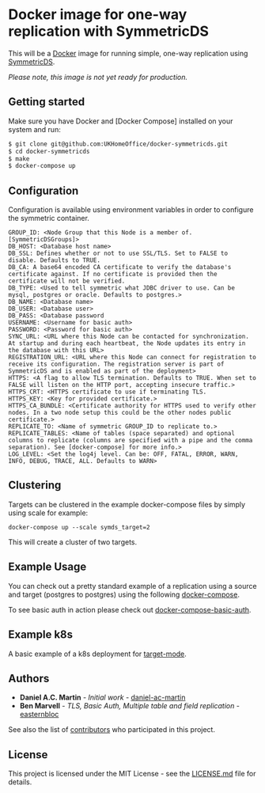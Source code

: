 Docker image for one-way replication with SymmetricDS
=====================================================

This will be a [Docker] image for running simple, one-way replication
using [SymmetricDS].

*Please note, this image is not yet ready for production.*

Getting started
---------------

Make sure you have Docker and [Docker Compose] installed on your system
and run:

```bash
$ git clone git@github.com:UKHomeOffice/docker-symmetricds.git
$ cd docker-symmetricds
$ make
$ docker-compose up
```

Configuration
-------------

Configuration is available using environment variables in order to configure the symmetric container.

```
GROUP_ID: <Node Group that this Node is a member of. [SymmetricDSGroups]>
DB_HOST: <Database host name>
DB_SSL: Defines whether or not to use SSL/TLS. Set to FALSE to disable. Defaults to TRUE.
DB_CA: A base64 encoded CA certificate to verify the database's certificate against. If no certificate is provided then the certificate will not be verified.
DB_TYPE: <Used to tell symmetric what JDBC driver to use. Can be mysql, postgres or oracle. Defaults to postgres.>
DB_NAME: <Database name>
DB_USER: <Database user>
DB_PASS: <Database password
USERNAME: <Username for basic auth>
PASSWORD: <Password for basic auth>
SYNC_URL: <URL where this Node can be contacted for synchronization. At startup and during each heartbeat, the Node updates its entry in the database with this URL>
REGISTRATION_URL: <URL where this Node can connect for registration to receive its configuration. The registration server is part of SymmetricDS and is enabled as part of the deployment>
HTTPS: <A flag to allow TLS termination. Defaults to TRUE. When set to FALSE will listen on the HTTP port, accepting insecure traffic.>
HTTPS_CRT: <HTTPS certificate to use if terminating TLS.
HTTPS_KEY: <Key for provided certificate.>
HTTPS_CA_BUNDLE: <Certificate authority for HTTPS used to verify other nodes. In a two node setup this could be the other nodes public certificate.>
REPLICATE_TO: <Name of symmetric GROUP_ID to replicate to.>
REPLICATE_TABLES: <Name of tables (space separated) and optional columns to replicate (columns are specified with a pipe and the comma separation). See [docker-compose] for more info.>
LOG_LEVEL: <Set the log4j level. Can be: OFF, FATAL, ERROR, WARN, INFO, DEBUG, TRACE, ALL. Defaults to WARN>
```

Clustering
----------

Targets can be clustered in the example docker-compose files by simply using scale for example:

```docker-compose up --scale symds_target=2```

This will create a cluster of two targets.

Example Usage
-------------

You can check out a pretty standard example of a replication using a source and target (postgres to postgres) using the following [docker-compose].

To see basic auth in action please check out [docker-compose-basic-auth].

Example k8s
-----------

A basic example of a k8s deployment for [target-mode].

Authors
-------

* **Daniel A.C. Martin** - *Initial work* - [daniel-ac-martin]
* **Ben Marvell** - *TLS, Basic Auth, Multiple table and field replication* - [easternbloc]

See also the list of [contributors] who participated in this project.

License
-------

This project is licensed under the MIT License - see the [LICENSE.md]
file for details.

[contributors]:              https://github.com/UKHomeOffice/docker-symmetricds/graphs/contributors
[daniel-ac-martin]:          https://github.com/daniel-ac-martin
[easternbloc]:               https://github.com/easternbloc
[Docker]:                    https://www.docker.com/
[DockerCompose]:             https://docs.docker.com/compose/
[LICENSE.md]:                LICENSE.md
[SymmetricDS]:               https://www.symmetricds.org/
[SymmetricDSGroups]:         https://www.symmetricds.org/doc/3.8/html/user-guide.html#_groups
[docker-compose]:            docker-compose.yml
[docker-compose-basic-auth]: docker-compose-basic-auth.yml
[target-mode]:               k8s/target.yaml

